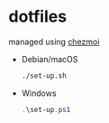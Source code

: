 # dotfiles

managed using [chezmoi](https://www.chezmoi.io/)

- Debian/macOS

   ```sh
   ./set-up.sh
   ```

- Windows

   ```ps1
   .\set-up.ps1
   ```
